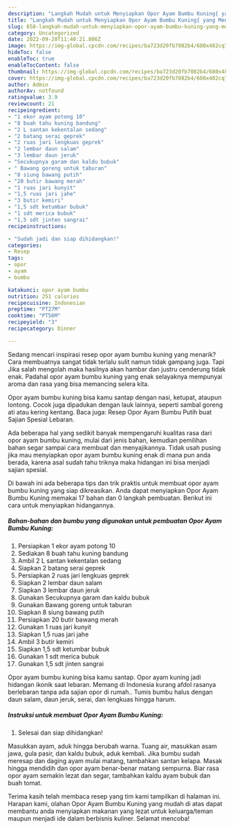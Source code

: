 ```yaml
---
description: "Langkah Mudah untuk Menyiapkan Opor Ayam Bumbu Kuning{ yang Menggugah Selera,  Menu Buat lebaran"
title: "Langkah Mudah untuk Menyiapkan Opor Ayam Bumbu Kuning{ yang Menggugah Selera,  Menu Buat lebaran"
slug: 658-langkah-mudah-untuk-menyiapkan-opor-ayam-bumbu-kuning-yang-menggugah-selera-menu-buat-lebaran
category: Uncategorized
date: 2022-09-20T11:40:21.806Z
image: https://img-global.cpcdn.com/recipes/ba723d20fb7082b4/680x482cq70/opor-ayam-bumbu-kuning-foto-resep-utama.jpg
hideToc: false
enableToc: true
enableTocContent: false
thumbnail: https://img-global.cpcdn.com/recipes/ba723d20fb7082b4/680x482cq70/opor-ayam-bumbu-kuning-foto-resep-utama.jpg
cover: https://img-global.cpcdn.com/recipes/ba723d20fb7082b4/680x482cq70/opor-ayam-bumbu-kuning-foto-resep-utama.jpg
author: Admin
authorAv: notfound
ratingvalue: 3.9
reviewcount: 21
recipeingredient:
- "1 ekor ayam potong 10"
- "8 buah tahu kuning bandung"
- "2 L santan kekentalan sedang"
- "2 batang serai geprek"
- "2 ruas jari lengkuas geprek"
- "2 lembar daun salam"
- "3 lembar daun jeruk"
- "Secukupnya garam dan kaldu bubuk"
- " Bawang goreng untuk taburan"
- "8 siung bawang putih"
- "20 butir bawang merah"
- "1 ruas jari kunyit"
- "1,5 ruas jari jahe"
- "3 butir kemiri"
- "1,5 sdt ketumbar bubuk"
- "1 sdt merica bubuk"
- "1,5 sdt jinten sangrai"
recipeinstructions:

- "Sudah jadi dan siap dihidangkan!"
categories:
- Resep
tags:
- opor
- ayam
- bumbu

katakunci: opor ayam bumbu 
nutrition: 251 calories
recipecuisine: Indonesian
preptime: "PT27M"
cooktime: "PT56M"
recipeyield: "3"
recipecategory: Dinner

---
```



Sedang mencari inspirasi resep opor ayam bumbu kuning yang menarik? Cara membuatnya sangat tidak terlalu sulit namun tidak gampang juga. Tapi Jika salah mengolah maka hasilnya akan hambar dan justru cenderung tidak enak. Padahal opor ayam bumbu kuning yang enak selayaknya mempunyai aroma dan rasa yang bisa memancing selera kita.


Opor ayam bumbu kuning bisa kamu santap dengan nasi, ketupat, ataupun lontong. Cocok juga dipadukan dengan lauk lainnya, seperti sambal goreng ati atau kering kentang. Baca juga: Resep Opor Ayam Bumbu Putih buat Sajian Spesial Lebaran.

Ada beberapa hal yang sedikit banyak mempengaruhi kualitas rasa dari opor ayam bumbu kuning, mulai dari jenis bahan, kemudian pemilihan bahan segar sampai cara membuat dan menyajikannya. Tidak usah pusing jika mau menyiapkan opor ayam bumbu kuning enak di mana pun anda berada, karena asal sudah tahu triknya maka hidangan ini bisa menjadi sajian spesial.


Di bawah ini ada beberapa tips dan trik praktis untuk membuat opor ayam bumbu kuning yang siap dikreasikan. Anda dapat menyiapkan Opor Ayam Bumbu Kuning memakai 17 bahan dan 0 langkah pembuatan. Berikut ini cara untuk menyiapkan hidangannya.

<!--inarticleads1-->

##### Bahan-bahan dan bumbu yang digunakan untuk pembuatan Opor Ayam Bumbu Kuning:

1. Persiapkan 1 ekor ayam potong 10
1. Sediakan 8 buah tahu kuning bandung
1. Ambil 2 L santan kekentalan sedang
1. Siapkan 2 batang serai geprek
1. Persiapkan 2 ruas jari lengkuas geprek
1. Siapkan 2 lembar daun salam
1. Siapkan 3 lembar daun jeruk
1. Gunakan Secukupnya garam dan kaldu bubuk
1. Gunakan  Bawang goreng untuk taburan
1. Siapkan 8 siung bawang putih
1. Persiapkan 20 butir bawang merah
1. Gunakan 1 ruas jari kunyit
1. Siapkan 1,5 ruas jari jahe
1. Ambil 3 butir kemiri
1. Siapkan 1,5 sdt ketumbar bubuk
1. Gunakan 1 sdt merica bubuk
1. Gunakan 1,5 sdt jinten sangrai


Opor ayam bumbu kuning bisa kamu santap. Opor ayam kuning jadi hidangan ikonik saat lebaran. Memang di Indonesia kurang afdol rasanya berlebaran tanpa ada sajian opor di rumah.. Tumis bumbu halus dengan daun salam, daun jeruk, serai, dan lengkuas hingga harum. 

<!--inarticleads2-->

##### Instruksi untuk membuat Opor Ayam Bumbu Kuning:


1. Selesai dan siap dihidangkan!

Masukkan ayam, aduk hingga berubah warna. Tuang air, masukkan asam jawa, gula pasir, dan kaldu bubuk, aduk kembali. Jika bumbu sudah meresap dan daging ayam mulai matang, tambahkan santan kelapa. Masak hingga mendidih dan opor ayam benar-benar matang sempurna. Biar rasa opor ayam semakin lezat dan segar, tambahkan kaldu ayam bubuk dan buah tomat. 

Terima kasih telah membaca resep yang tim kami tampilkan di halaman ini. Harapan kami, olahan Opor Ayam Bumbu Kuning yang mudah di atas dapat membantu anda menyiapkan makanan yang lezat untuk keluarga/teman maupun menjadi ide dalam berbisnis kuliner. Selamat mencoba!
